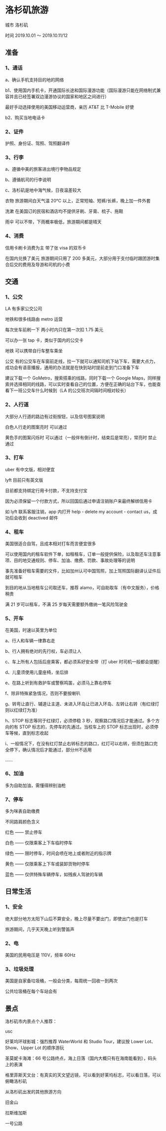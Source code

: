 # 洛杉矶旅游

城市 洛杉矶

时间 2019.10.01 ～ 2019.10.11/12

## 准备

### 1、通话

a、确认手机支持目的地的网络

b1、使用国内手机卡，开通国际长途和国际漫游功能（国际漫游只能在网络制式兼容并且已经签署双边漫游协议的国家和地区之间进行）

最好手动选择使用的美国移动运营商，亲历 AT&T 比 T-Mobile 好使

b2、购买当地电话卡

### 2、证件

护照、身份证、驾照、驾照翻译件

### 3、行李

a、遵循中美的旅客进出境行李物品规定

b、遵循航司的行李说明

c、洛杉矶是地中海气候，日夜温差较大

衣物 旅游期间白天气温 20℃ 以上，正常短袖、短裤/长裤，晚上加一件外套

洗漱 在美国订的民宿和酒店均不提供牙刷、牙膏、梳子、拖鞋

雨伞 可以不带，下雨概率极低，旅游期间都是晴天

### 4、消费

信用卡刷卡消费为主 带了张 visa 的双币卡

在国内兑换了美元 旅游期间只用了 200 多美元，大部分用于支付临时跟团游时集合后交的费用及导游和司机的小费

## 交通

### 1、公交

LA 有多家公交公司

地铁和很多线路由 metro 运营

每次坐车前刷一下 两小时内只在第一次扣 1.75 美元

可以办一张 tap 卡，类似于国内的公交卡

地铁 可以携带自行车整车乘坐

公交 有的公交车在车窗前走线，拉一下就可以通知司机下站下车，需要大点力，成功会有语音播报，通用的办法就是在快到站时提前走到门口准备下车

建议下载一个 GoMetro，搜索搭乘的线路，同时下载一个 Google Maps，同样搜索并选择相同的线路，可以实时查看自己的位置，方便在正确的站台下车，也能查看下一班公交车什么时候到（LA 的公交班次间隔时间相对较长）

### 2、人行道

大部分人行道的路边有过街按钮，以及信号图案说明

白色人行走的图案亮时 可以通过

黄色手的图案闪烁时 可以通过（一般伴有倒计时，结束后是常亮），常亮时 禁止通过

### 3、打车

uber 有中文版，相对便宜

lyft 目前只有英文版

目前都支持绑定行用卡付款，不支持支付宝

因为必须保留一个付款方式，所以回国后通过申请注销账户来最终解绑信用卡

如 lyft 联系客服注销，app 内打开 help - delete my account - contact us，成功后会收到 deactived 邮件

### 4、租车

美国很适合自驾，且成本相对打车而言便宜很多

可以使用国内的租车软件下单，如租租车，订单一般提供保险，以及取还车注意事项、目的地交通规则、停车、加油、缴费、罚款、事故处理等的说明

事先准备好租车需要的文件，比如加州认可中国驾照，加上驾照国际翻译认证件后就可租车

到目的地从当地租车公司取还车，推荐 alamo，可自助取车（有中文服务），价格稍贵

满 21 岁可以租车，不满 25 岁每天需要额外缴纳一笔风险驾驶金

### 5、开车

在美国，时速以英里为单位

a、行人和车辆一律靠右走

b、行人拥有绝对的先行权，车必须让人

c、车上所有人包括后座乘客，都必须系好安全带（打 uber 时司机一般都会提醒）

d、儿童须使用儿童座椅，坐后排

e、在路上听到有救护车或警察鸣笛，必须马上靠右停车

f、除非特殊紧急情况，否则不要按喇叭

g、转弯让直行、辅道让主道、未进入环岛让已进入环岛、左转让右转（有红绿灯则以红绿灯为准）

h、STOP 标志等同于红绿灯，必须停稳 3 秒，观察路口情况后才能通过。多个方向的有 STOP 标志的，先停车的先通过。当校车上的 STOP 标志出现时，必须停车等候，直到标志收起

i、一般情况下，在没有红灯禁止右转标志的路口，红灯可以右转，但须在路口完全停下，确认情况后才能通过，部分州不适用

......

### 6、加油

多为自助加油，需懂得辨别油枪

### 7、停车

多为咪表自助缴费

不同路肩颜色含义

红色 —— 禁止停车

白色 —— 仅限乘客上下车临时停车

绿色 —— 限时停车，时间会喷在地上或者附近的指示牌

黄色 —— 仅限乘客上下车或装卸货物时停车

蓝色 —— 仅供特殊车辆停车，如残疾人驾驶的车辆

## 日常生活

### 1、安全

绝大部分地方太阳下山后不算安全，晚上尽量不要出门，即使出门也是打车

旅游期间，几乎天天晚上听到警笛声

### 2、电

美国的民用电压是 110V，频率 60Hz

### 3、垃圾处理

美国是自家备垃圾桶，一般会分类，每周统一回收一到两次

公共垃圾桶在每个车站会有

## 景点

洛杉矶市内景点个人推荐：

usc

好莱坞环球影城：强烈推荐 WaterWorld 和 Studio Tour，建议按 Lower Lot、Show、Upper Lot 的顺序游玩

圣莫妮卡海滩：66 号公路终点，海上日落（国内大概只有在海南能看到），码头上的表演

格里菲斯天文台：有真实的天文望远镜，可以看到好莱坞标志，可以看日落，可以俯瞰洛杉矶

从洛杉矶出发的其他旅游方向

旧金山

拉斯维加斯

一号公路
